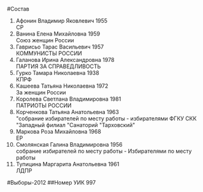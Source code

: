 #Состав
1. Афонин Владимир Яковлевич 1955   
    СР
2. Ванина Елена Михайловна 1959   
    Союз женщин России
3. Гаврисьо Тарас Васильевич 1957   
    КОММУНИСТЫ РОССИИ
4. Галанова Ирина Александровна 1978   
    ПАРТИЯ ЗА СПРАВЕДЛИВОСТЬ
5. Гурко Тамара Николаевна 1938   
    КПРФ
6. Кашеева Татьяна Николаевна 1972   
    За женщин России
7. Королева Светлана Владимировна 1981   
    ПАТРИОТЫ РОССИИ
8. Корченкова Татьяна Анатольевна 1963   
    "собрание избирателей по месту работы - избирателями ФГКУ СКК "Западный филиал "Санаторий "Тарховский"
9. Маркова Роза Михайловна 1968   
    ЕР
10. Смолянская Галина Владимировна 1956   
    собрание избирателей по месту работы - Избирателями по месту работы
11. Тупицина Маргарита Анатольевна 1961   
    ЛДПР

#Выборы-2012
##Номер УИК
997